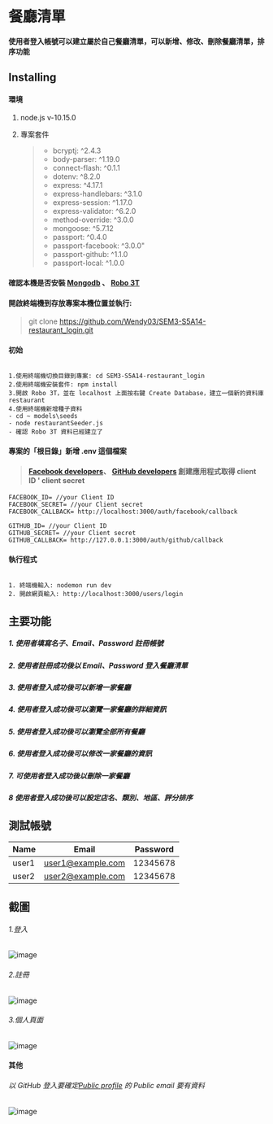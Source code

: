 # 餐廳清單

#### 使用者登入帳號可以建立屬於自己餐廳清單，可以新增、修改、刪除餐廳清單，排序功能

## Installing

#### 環境

1.  node.js v-10.15.0

2.  專案套件
    > - bcryptj: ^2.4.3
    > - body-parser: ^1.19.0
    > - connect-flash: ^0.1.1
    > - dotenv: ^8.2.0
    > - express: ^4.17.1
    > - express-handlebars: ^3.1.0
    > - express-session: ^1.17.0
    > - express-validator: ^6.2.0
    > - method-override: ^3.0.0
    > - mongoose: ^5.7.12
    > - passport: ^0.4.0
    > - passport-facebook: ^3.0.0"
    > - passport-github: ^1.1.0
    > - passport-local: ^1.0.0

#### 確認本機是否安裝 [Mongodb](https://www.mongodb.com/download-center/community) 、 [Robo 3T](https://robomongo.org/)

#### 開啟終端機到存放專案本機位置並執行:

> git clone https://github.com/Wendy03/SEM3-S5A14-restaurant_login.git

#### 初始

```

1.使用終端機切換目錄到專案: cd SEM3-S5A14-restaurant_login
2.使用終端機安裝套件: npm install
3.開啟 Robo 3T，並在 localhost 上面按右鍵 Create Database，建立一個新的資料庫 restaurant
4.使用終端機新增種子資料
- cd ~ models\seeds
- node restaurantSeeder.js
- 確認 Robo 3T 資料已經建立了

```

#### 專案的「根目錄」新增 .env 這個檔案

> #### [Facebook developers](https://developers.facebook.com/)、 [GitHub developers](https://github.com/settings/developers) 創建應用程式取得 client ID ' client secret

```
FACEBOOK_ID= //your Client ID
FACEBOOK_SECRET= //your Client secret
FACEBOOK_CALLBACK= http://localhost:3000/auth/facebook/callback

GITHUB_ID= //your Client ID
GITHUB_SECRET= //your Client secret
GITHUB_CALLBACK= http://127.0.0.1:3000/auth/github/callback
```

#### 執行程式

```

1. 終端機輸入: nodemon run dev
2. 開啟網頁輸入: http://localhost:3000/users/login

```

## 主要功能

##### 1. 使用者填寫名子、Email、Password 註冊帳號

##### 2. 使用者註冊成功後以 Email、Password 登入餐廳清單

##### 3. 使用者登入成功後可以新增一家餐廳

##### 4. 使用者登入成功後可以瀏覽一家餐廳的詳細資訊

##### 5. 使用者登入成功後可以瀏覽全部所有餐廳

##### 6. 使用者登入成功後可以修改一家餐廳的資訊

##### 7. 可使用者登入成功後以刪除一家餐廳

##### 8 使用者登入成功後可以設定店名、類別、地區、評分排序

## 測試帳號

| Name  | Email             | Password |
| ----- | ----------------- | -------- |
| user1 | user1@example.com | 12345678 |
| user2 | user2@example.com | 12345678 |

## 截圖

###### 1.登入

![image](https://github.com/Wendy03/SEM3-S5A14-restaurant_login/blob/master/public/img/login.PNG)

###### 2.註冊

![image](https://github.com/Wendy03/SEM3-S5A14-restaurant_login/blob/master/public/img/signup.PNG)

###### 3.個人頁面

![image](https://github.com/Wendy03/SEM3-S5A14-restaurant_login/blob/master/public/img/userpage.PNG)

#### 其他

###### 以 GitHub 登入要確定[Public profile](https://github.com/settings/profile) 的 Public email 要有資料

![image](https://github.com/Wendy03/SEM3-S5A14-restaurant_login/blob/master/public/img/githubemail.PNG)
